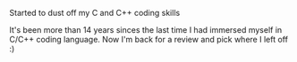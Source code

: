 Started to dust off my C and C++ coding skills

It's been more than 14 years sinces the last time I had immersed myself in C/C++ coding language. Now I'm back for a review and pick where I left off :)
